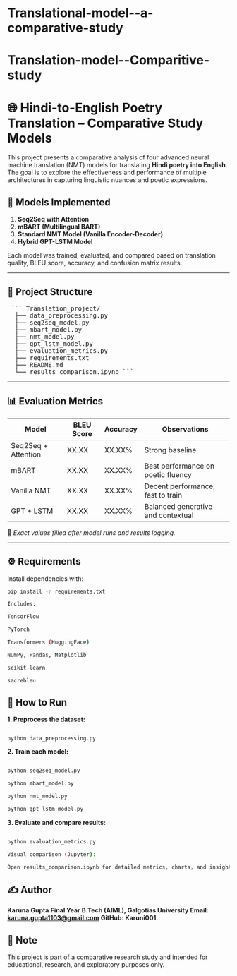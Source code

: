# Translational-model--a-comparative-study
# Translation-model--Comparitive-study
# 🌐 Hindi-to-English Poetry Translation – Comparative Study Models

This project presents a comparative analysis of four advanced neural machine translation (NMT) models for translating **Hindi poetry into English**. The goal is to explore the effectiveness and performance of multiple architectures in capturing linguistic nuances and poetic expressions.

## 🧠 Models Implemented

1. **Seq2Seq with Attention**
2. **mBART (Multilingual BART)**
3. **Standard NMT Model (Vanilla Encoder-Decoder)**
4. **Hybrid GPT-LSTM Model**

Each model was trained, evaluated, and compared based on translation quality, BLEU score, accuracy, and confusion matrix results.

---

## 📁 Project Structure

<pre> ``` Translation_project/ 
  ├── data_preprocessing.py 
  ├── seq2seq_model.py 
  ├── mbart_model.py 
  ├── nmt_model.py 
  ├── gpt_lstm_model.py
  ├── evaluation_metrics.py 
  ├── requirements.txt 
  ├── README.md 
  └── results_comparison.ipynb ``` </pre>


---

## 📊 Evaluation Metrics

| Model                | BLEU Score | Accuracy | Observations                          |
|---------------------|------------|----------|---------------------------------------|
| Seq2Seq + Attention | XX.XX      | XX.XX%   | Strong baseline                       |
| mBART                | XX.XX      | XX.XX%   | Best performance on poetic fluency    |
| Vanilla NMT          | XX.XX      | XX.XX%   | Decent performance, fast to train     |
| GPT + LSTM          | XX.XX      | XX.XX%   | Balanced generative and contextual    |

📌 *Exact values filled after model runs and results logging.*

---

## ⚙️ Requirements

Install dependencies with:

```bash
pip install -r requirements.txt

Includes:

TensorFlow

PyTorch

Transformers (HuggingFace)

NumPy, Pandas, Matplotlib

scikit-learn

sacrebleu

```
## 🚀 How to Run
**1. Preprocess the dataset:**

```bash-

python data_preprocessing.py
```
**2. Train each model:**

```bash

python seq2seq_model.py

python mbart_model.py

python nmt_model.py

python gpt_lstm_model.py
```
**3. Evaluate and compare results:**

```bash

python evaluation_metrics.py

Visual comparison (Jupyter):

Open results_comparison.ipynb for detailed metrics, charts, and insights.
```

## ✍️ Author
**Karuna Gupta**
**Final Year B.Tech (AIML), Galgotias University**
**Email: karuna.gupta1103@gmail.com**
**GitHub: Karuni001**

## 📌 Note
This project is part of a comparative research study and intended for educational, research, and exploratory purposes only.
